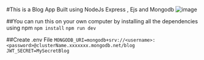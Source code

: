#This is a Blog App</b>
Built using NodeJs Express , Ejs and Mongodb</b>
![image](https://github.com/user-attachments/assets/21730c4d-23b7-4d94-97a5-3ba4a7b7d8c4)

##You can run this on your own computer by installing all the dependencies using npm
`npm install`</b>
`npm run dev`</b>

##Create .env File
`MONGODB_URI=mongodb+srv://<username>:<password>@clusterName.xxxxxxx.mongodb.net/blog
JWT_SECRET=MySecretBlog`
